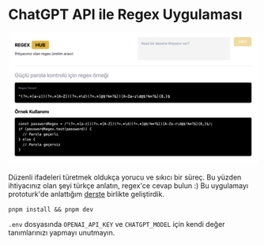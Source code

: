 # ChatGPT API ile Regex Uygulaması

![](./screenshot.png)

Düzenli ifadeleri türetmek oldukça yorucu ve sıkıcı bir süreç. Bu yüzden ihtiyacınız olan şeyi türkçe anlatın, regex'ce cevap bulun :) Bu uygulamayı prototurk'de anlattığım [derste](https://www.youtube.com/watch?v=X8HrToBr5Hg) birlikte geliştirdik.

```
pnpm install && pnpm dev
```

`.env` dosyasında `OPENAI_API_KEY` ve `CHATGPT_MODEL` için kendi değer tanımlarınızı yapmayı unutmayın.
